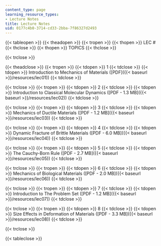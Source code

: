 ```yaml
---
content_type: page
learning_resource_types:
- Lecture Notes
title: Lecture Notes
uid: 0177c4b0-3714-cd33-2bba-7f86327d2493
---
```


{{< tableopen >}}
{{< theadopen >}}
{{< tropen >}}
{{< thopen >}}
LEC #
{{< thclose >}}
{{< thopen >}}
TOPICS
{{< thclose >}}

{{< trclose >}}

{{< theadclose >}}
{{< tropen >}}
{{< tdopen >}}
1
{{< tdclose >}}
{{< tdopen >}}
Introduction to Mechanics of Materials ([PDF]({{< baseurl >}}/resources/lec01))
{{< tdclose >}}

{{< trclose >}}
{{< tropen >}}
{{< tdopen >}}
2
{{< tdclose >}}
{{< tdopen >}}
Introduction to Classical Molecular Dynamics ([PDF - 1.3 MB]({{< baseurl >}}/resources/lec02))
{{< tdclose >}}

{{< trclose >}}
{{< tropen >}}
{{< tdopen >}}
3
{{< tdclose >}}
{{< tdopen >}}
Mechanics of Ductile Materials ([PDF - 1.2 MB]({{< baseurl >}}/resources/lec03))
{{< tdclose >}}

{{< trclose >}}
{{< tropen >}}
{{< tdopen >}}
4
{{< tdclose >}}
{{< tdopen >}}
Dynamic Fracture of Brittle Materials ([PDF - 6.0 MB]({{< baseurl >}}/resources/lec04))
{{< tdclose >}}

{{< trclose >}}
{{< tropen >}}
{{< tdopen >}}
5
{{< tdclose >}}
{{< tdopen >}}
The Cauchy-Born Rule ([PDF - 2.7 MB]({{< baseurl >}}/resources/lec05))
{{< tdclose >}}

{{< trclose >}}
{{< tropen >}}
{{< tdopen >}}
6
{{< tdclose >}}
{{< tdopen >}}
Mechanics of Biological Materials ([PDF - 2.0 MB]({{< baseurl >}}/resources/lec06))
{{< tdclose >}}

{{< trclose >}}
{{< tropen >}}
{{< tdopen >}}
7
{{< tdclose >}}
{{< tdopen >}}
Introduction to The Problem Set ([PDF - 1.2 MB]({{< baseurl >}}/resources/lec07))
{{< tdclose >}}

{{< trclose >}}
{{< tropen >}}
{{< tdopen >}}
8
{{< tdclose >}}
{{< tdopen >}}
Size Effects in Deformation of Materials ([PDF - 3.3 MB]({{< baseurl >}}/resources/lec08))
{{< tdclose >}}

{{< trclose >}}

{{< tableclose >}}